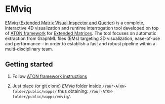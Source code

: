 # EMviq

[EMviq (Extended Matrix Visual Inspector and Querier)](http://osiris.itabc.cnr.it/scenebaker/index.php/projects/emviq/) is a complete, interactive 4D visualization and runtime interrogation tool developed on top of [ATON framework](http://osiris.itabc.cnr.it/scenebaker/index.php/projects/aton/) for [Extended Matrices](http://osiris.itabc.cnr.it/extendedmatrix/). The tool focuses on automatic extraction from GraphML files (EMs) targeting 3D visualization, ease-of-use and performance – in order to establish a fast and robust pipeline within a multi-disciplinary team.

## Getting started
1) Follow [ATON framework instructions](https://github.com/phoenixbf/aton)

2) Just place (or git clone) *EMviq* folder inside `/Your-ATON-folder/public/wapps/` thus obtaining: `/Your-ATON-folder/public/wapps/emviq/`.